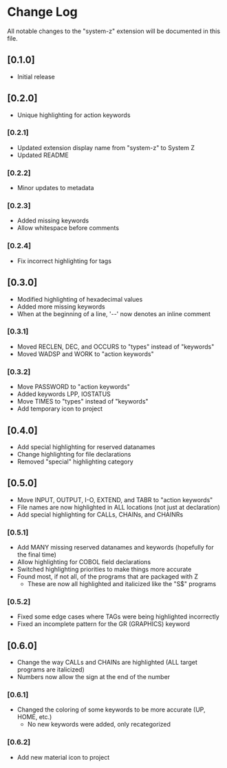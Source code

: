 # Change Log

All notable changes to the "system-z" extension will be documented in this file.

## [0.1.0]

-   Initial release

## [0.2.0]

-   Unique highlighting for action keywords

### [0.2.1]

-   Updated extension display name from "system-z" to System Z
-   Updated README

### [0.2.2]

-   Minor updates to metadata

### [0.2.3]

-   Added missing keywords
-   Allow whitespace before comments

### [0.2.4]

-   Fix incorrect highlighting for tags

## [0.3.0]

-   Modified highlighting of hexadecimal values
-   Added more missing keywords
-   When at the beginning of a line, '--' now denotes an inline comment

### [0.3.1]

-   Moved RECLEN, DEC, and OCCURS to "types" instead of "keywords"
-   Moved WADSP and WORK to "action keywords"

### [0.3.2]

-   Move PASSWORD to "action keywords"
-   Added keywords LPP, IOSTATUS
-   Move TIMES to "types" instead of "keywords"
-   Add temporary icon to project

## [0.4.0]

-   Add special highlighting for reserved datanames
-   Change highlighting for file declarations
-   Removed "special" highlighting category

## [0.5.0]

-   Move INPUT, OUTPUT, I-O, EXTEND, and TABR to "action keywords"
-   File names are now highlighted in ALL locations (not just at declaration)
-   Add special highlighting for CALLs, CHAINs, and CHAINRs

### [0.5.1]

-   Add MANY missing reserved datanames and keywords (hopefully for the final time)
-   Allow highlighting for COBOL field declarations
-   Switched highlighting priorities to make things more accurate
-   Found most, if not all, of the programs that are packaged with Z
    -   These are now all highlighted and italicized like the "S$" programs

### [0.5.2]

-   Fixed some edge cases where TAGs were being highlighted incorrectly
-   Fixed an incomplete pattern for the GR (GRAPHICS) keyword

## [0.6.0]

-   Change the way CALLs and CHAINs are highlighted (ALL target programs are italicized)
-   Numbers now allow the sign at the end of the number

### [0.6.1]

-   Changed the coloring of some keywords to be more accurate (UP, HOME, etc.)
    -   No new keywords were added, only recategorized

### [0.6.2]

-   Add new material icon to project
